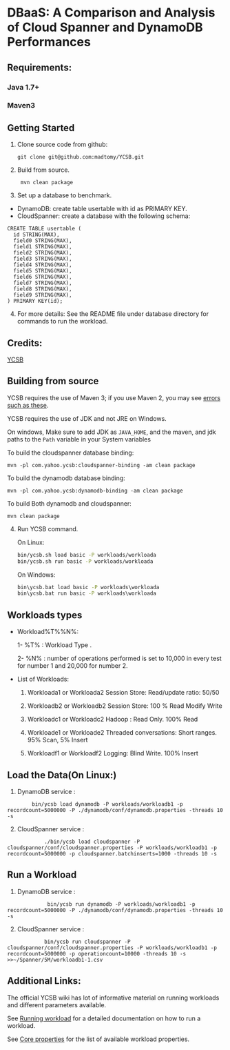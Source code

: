 DBaaS: A Comparison and Analysis of Cloud Spanner and DynamoDB Performances
====================================

Requirements:
------------------
### Java 1.7+  
###  Maven3
 

Getting Started
---------------

1. Clone source code from github:

    ```
    git clone git@github.com:madtomy/YCSB.git
    ```
2. Build from source.
    ```
     mvn clean package
    ```  
3. Set up a database to benchmark.
  - DynamoDB:
  create table usertable with id as PRIMARY KEY.
  - CloudSpanner:
   create a database with the following schema:

```
CREATE TABLE usertable (
  id STRING(MAX),
  field0 STRING(MAX),
  field1 STRING(MAX),
  field2 STRING(MAX),
  field3 STRING(MAX),
  field4 STRING(MAX),
  field5 STRING(MAX),
  field6 STRING(MAX),
  field7 STRING(MAX),
  field8 STRING(MAX),
  field9 STRING(MAX),
) PRIMARY KEY(id);
```
4. For more details: See the README file under database directory for commands to run the workload.

Credits:
------------------------------
[YCSB](https://github.com/brianfrankcooper/YCSB)  



Building from source
--------------------

YCSB requires the use of Maven 3; if you use Maven 2, you may see [errors
such as these](https://github.com/brianfrankcooper/YCSB/issues/406).

YCSB requires the use of JDK and not JRE on Windows.

On windows, Make sure to add JDK as `JAVA_HOME`, 
and the maven, and jdk paths to the `Path` variable 
in your System variables

To build the cloudspanner database binding:

    mvn -pl com.yahoo.ycsb:cloudspanner-binding -am clean package

To build the dynamodb database binding:

    mvn -pl com.yahoo.ycsb:dynamodb-binding -am clean package

To build Both dynamodb and cloudspanner:
   
    mvn clean package


4. Run YCSB command. 

    On Linux:
    ```sh
    bin/ycsb.sh load basic -P workloads/workloada
    bin/ycsb.sh run basic -P workloads/workloada
    ```

    On Windows:
    ```bat
    bin\ycsb.bat load basic -P workloads\workloada
    bin\ycsb.bat run basic -P workloads\workloada
    ```
Workloads types
--------------------
- Workload%T%%N%:

   1- %T% : Workload Type .
   
   2- %N% : number of operations 
    performed is set to 10,000 in every test for number 1 and 20,000 for number 2.

- List of Workloads:
   1. Workloada1 or Workloada2
            Session Store: Read/update ratio: 50/50
            
   2. Workloadb2 or Workloadb2
            Session Store: 100 % Read Modify Write 
            
   3. Workloadc1 or Workloadc2
            Hadoop : Read Only. 100% Read
            
   4. Workloade1 or Workloade2
            Threaded conversations: Short ranges. 95% Scan, 5% Insert
            
   5. Workloadf1 or Workloadf2
            Logging: Blind Write. 100% Insert 

Load the Data(On Linux:)
--------------------
  1. DynamoDB service :
  ```
          bin/ycsb load dynamodb -P workloads/workloadb1 -p recordcount=5000000 -P ./dynamodb/conf/dynamodb.properties -threads 10 -s
   ```
   
  2. CloudSpanner service :
  ```
              ./bin/ycsb load cloudspanner -P cloudspanner/conf/cloudspanner.properties -P workloads/workloadb1 -p recordcount=5000000 -p cloudspanner.batchinserts=1000 -threads 10 -s
   ```

Run a Workload
--------------------
  1. DynamoDB service :
  ```
               bin/ycsb run dynamodb -P workloads/workloadb1 -p recordcount=5000000 -P ./dynamodb/conf/dynamodb.properties -threads 10 -s  
  ``` 
           
  2. CloudSpanner service :
  ```
              bin/ycsb run cloudspanner -P cloudspanner/conf/cloudspanner.properties -P workloads/workloadb1 -p recordcount=5000000 -p operationcount=10000 -threads 10 -s >>~/Spanner/5M/workloadb1-1.csv
  ```
Additional Links:
-------------------------------
  The official YCSB wiki has lot of informative material on running workloads and different parameters available.

  See [Running workload](https://github.com/brianfrankcooper/YCSB/wiki/Running-a-Workload)
  for a detailed documentation on how to run a workload.

  See [Core properties](https://github.com/brianfrankcooper/YCSB/wiki/Core-Properties) for
  the list of available workload properties.


